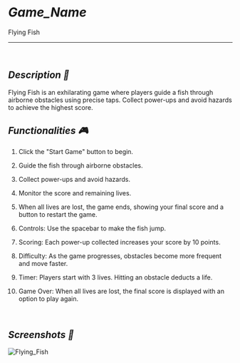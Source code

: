 # *Game_Name* 
Flying Fish

---

<br>

## *Description 📃*
Flying Fish is an exhilarating game where players guide a fish through airborne obstacles using precise taps. Collect power-ups and avoid hazards to achieve the highest score.

## *Functionalities 🎮*

1. Click the "Start Game" button to begin.
2. Guide the fish through airborne obstacles.
3. Collect power-ups and avoid hazards.
4. Monitor the score and remaining lives.
5. When all lives are lost, the game ends, showing your final score and a button to restart the game.

1. Controls: Use the spacebar to make the fish jump.
2. Scoring: Each power-up collected increases your score by 10 points.
3. Difficulty: As the game progresses, obstacles become more frequent and move faster.
4. Timer: Players start with 3 lives. Hitting an obstacle deducts a life.
5. Game Over: When all lives are lost, the final score is displayed with an option to play again.

<br>

## *Screenshots 📸*
![Flying_Fish](https://github.com/user-attachments/assets/abcd778b-f8c1-4670-ac23-70e6f6373c5f)
